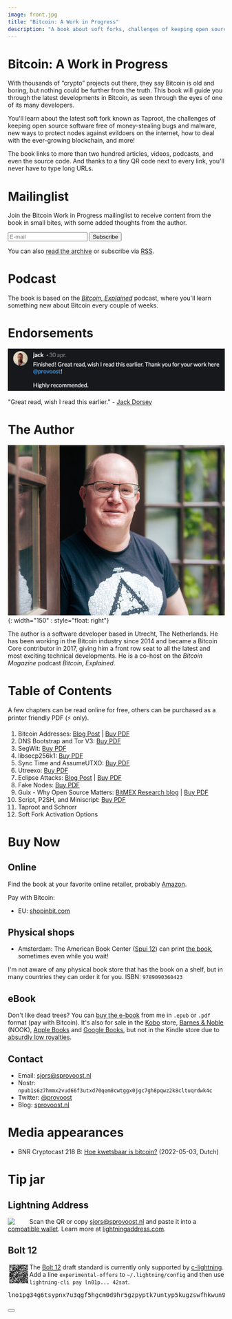 ```yaml
---
image: front.jpg
title: "Bitcoin: A Work in Progress"
description: "A book about soft forks, challenges of keeping open source software free of money-stealing bugs, new ways to protect Bitcoin nodes against evildoers, and more!"
---
```

# Bitcoin: A Work in Progress

<!-- This text is also used on the back cover -->

With thousands of “crypto” projects out there, they say Bitcoin is old and boring, but nothing could be further from the truth. This book will guide you through the latest developments in Bitcoin, as seen through the eyes of one of its many developers.

You'll learn about the latest soft fork known as Taproot, the challenges of keeping open source software free of money-stealing bugs and malware, new ways to protect nodes against evildoers on the internet, how to deal with the ever-growing blockchain, and more!

The book links to more than two hundred articles, videos, podcasts, and even the source code. And thanks to a tiny QR code next to every link, you'll never have to type long URLs.

# Mailinglist

Join the Bitcoin Work in Progress mailinglist to receive content from the book in small bites, with some added thoughts from the author.

<form method="post" action="https://list.btcwip.com/subscription/form" class="listmonk-form">
    <div>
        <input type="hidden" name="nonce" />
        <p>
          <input type="email" name="email" required placeholder="E-mail" />
          <input id="476d7" type="checkbox" hidden name="l" checked value="476d7a6f-fffb-4196-ba7d-5d93095f4210" />
          <input type="submit" value="Subscribe" />
        </p>
        <div class="captcha">
            <div class="h-captcha" data-sitekey="84125e86-1589-4d14-97ad-cce27da9a852"></div>
            <script src="https://js.hcaptcha.com/1/api.js" async defer></script>
        </div>
    </div>
</form>

You can also [read the archive](https://list.btcwip.com/archive) or subscribe via [RSS](https://list.btcwip.com/archive.xml).

# Podcast

The book is based on the [_Bitcoin, Explained_](https://podcast.sprovoost.nl/@nado/episodes) podcast, where you'll learn something new about Bitcoin every couple of weeks.

# Endorsements

![](jack.png)

"Great read, wish I read this earlier." - [Jack Dorsey](https://iris.to/note19pkjwhnu2w8ekssxn2nrd38pj0ekhx07nu2j2mwl4u7nqm34lsjqs3jtcd)
# The Author

<!-- This text is also used on the back cover -->

![Sjors Provoost](sjors.jpg){: width="150" : style="float: right"}

The author is a software developer based in Utrecht, The Netherlands. He has been working in the Bitcoin industry since 2014 and became a Bitcoin Core contributor in 2017, giving him a front row seat to all the latest and most exciting technical developments. He is a co-host on the _Bitcoin Magazine_ podcast _Bitcoin, Explained_.

# Table of Contents

A few chapters can be read online for free, others can be purchased as a printer friendly PDF (⚡ only).

1. Bitcoin Addresses: [Blog Post](https://sprovoost.nl/2022/11/10/what-is-a-bitcoin-address/) \| [Buy PDF](https://shop.purpledunes.com/product/btcwip-chapter-1-bitcoin-addresses/)
2. DNS Bootstrap and Tor V3: [Buy PDF](https://shop.purpledunes.com/product/chapter-2-dns-bootstrap/)
3. SegWit: [Buy PDF](https://shop.purpledunes.com/product/btcwip-chapter-3-segwit/)
4. libsecp256k1: [Buy PDF](https://shop.purpledunes.com/product/chapter-4-libsecp256k1/)
5. Sync Time and AssumeUTXO: [Buy PDF](https://shop.purpledunes.com/product/btcwip-chapter-5-blockchain-sync-assumeutxo/)
6. Utreexo: [Buy PDF](https://shop.purpledunes.com/product/btcwip-chapter-6-utreexo/)
7. Eclipse Attacks: [Blog Post](https://sprovoost.nl/2022/05/12/attacking-bitcoin-eclipse-attacks/) \| [Buy PDF](https://shop.purpledunes.com/product/btcwip-chapter-7-eclipse-attacks/)
8. Fake Nodes: [Buy PDF](https://shop.purpledunes.com/product/btcwip-chapter-8-fake-nodes/)
9. Guix - Why Open Source Matters: [BitMEX Research blog](https://blog.bitmex.com/why-open-source-matters-guix/) \| [Buy PDF](https://shop.purpledunes.com/product/btcwip-chapter-9-guix/)
10. Script, P2SH, and Miniscript: [Buy PDF](https://shop.purpledunes.com/product/btcwip-chapter-10-miniscript/)
11. Taproot and Schnorr
12. Soft Fork Activation Options

# Buy Now

## Online

Find the book at your favorite online retailer, probably [Amazon](https://www.amazon.com/Bitcoin-Technical-innovations-Sjors-Provoost/dp/9090360425).

Pay with Bitcoin:
* EU: [shopinbit.com](https://shopinbit.com/books/english-books/computing-internet/investing-and-finance-online/515003/bitcoin-technical-innovations-from-the-trenches-sjors-provoost)

## Physical shops

* Amsterdam: The American Book Center ([Spui 12](https://goo.gl/maps/TzoYnznXgWTMgVRY7)) can print [the book](https://abc.nl/book-details/bitcoin/$9789090360423), sometimes even while you wait!

I'm not aware of any physical book store that has the book on a shelf, but in many countries they can order it for you. ISBN: `9789090360423`

## eBook

Don't like dead trees? You can [buy the e-book](https://shop.purpledunes.com/product/bitcoin-a-work-in-progress-ebook/) from me in `.epub` or `.pdf` format (pay with Bitcoin). It's also for sale in the [Kobo](https://www.kobo.com/nl/nl/ebook/bitcoin-a-work-in-progress) store, [Barnes & Noble](https://www.barnesandnoble.com/w/bitcoin-sjors-provoost/1141629678?ean=2940186716105) (NOOK), [Apple Books](http://books.apple.com/us/book/id6442926150) and [Google Books](https://play.google.com/store/books/details?id=mHlzEAAAQBAJ), but not in the Kindle store due to [absurdly low royalties](https://sprovoost.nl/2022/06/01/amazon-and-the-dystopian-future-of-book-censorship/#kindle-royalties).


## Contact

* Email: [sjors@sprovoost.nl](mailto:sjors@sprovoost.nl)
* Nostr: `npub1s6z7hmmx2vud66f3utxd70qem8cwtggx0jgc7gh8pqwz2k8cltuqrdwk4c`
* Twitter: [@provoost](https://twitter.com/provoost)
* Blog: [sprovoost.nl](https://sprovoost.nl)

# Media appearances

* BNR Cryptocast 218 B: [Hoe kwetsbaar is bitcoin?](https://www.bnr.nl/podcast/cryptocast/10474959/218-b-hoe-kwetsbaar-is-bitcoin) (2022-05-03, Dutch)

# Tip jar

## Lightning Address

<p><img src="ln-email.png" width="50" align="left"/>
Scan the QR or copy <a href="lightning://sjors@sprovoost.nl">sjors@sprovoost.nl</a> and paste it into a <a href="https://github.com/andrerfneves/lightning-address/blob/master/README.md#wallets-supported">compatible wallet</a>. Learn more at <a href="https://lightningaddress.com">lightningaddress.com</a>.</p>

## Bolt 12

<p><p><img src="bolt12.png" width="50" align="left"/>
The <a href="https://bolt12.org">Bolt 12</a> draft standard is currently only supported by <a href="https://github.com/ElementsProject/lightning#core-lightning-cln-a-specification-compliant-lightning-network-implementation-in-c">c-lightning</a>. Add a line <code>experimental-offers</code> to <code>~/.lightning/config</code> and then use <code>lightning-cli pay ln01p... 42sat</code>.
</p>

<div class="source-block">
    <div class="src-container">
        <pre class="copy-target bolt12">lno1pg34g6tsypnx7u3qgf5hgcm0d9hr5gzpyptk7untyp5kugzswfhkwun9wde3grjndfhhyueq2pex7an0daehg83qxalcjym827wseh7zsvauxgap6q23fm4yp4yve6rdx83esg37pjelqsqk0mxa75uwy2j8qpyce7vet0xn8vfq4yjq02r4rly6agvhy0jvqp2r0cdl6fsl3qu72jf5wvlr3hgkmzlgg5ezut4q9z50saxvnaqtq</pre>
    </div>
    <button class='copy-code-button' />
</div>

<script src="/assets/scripts/copy.js"></script>
